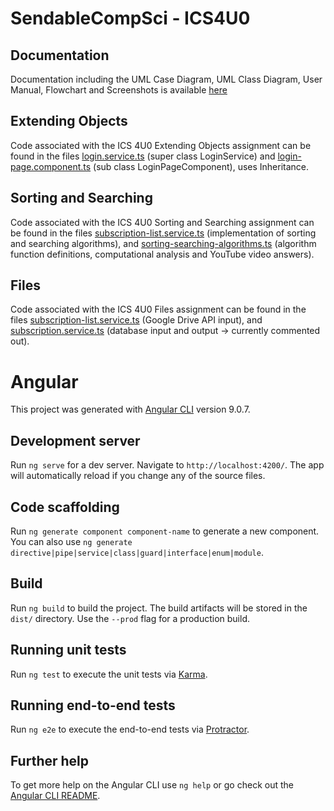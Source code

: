 # SendableCompSci - ICS4U0

## Documentation
Documentation including the UML Case Diagram, UML Class Diagram, User Manual, Flowchart and Screenshots is available [here](./docs)

## Extending Objects
Code associated with the ICS 4U0 Extending Objects assignment can be found in the files [login.service.ts](./src/app/services/login.service.ts/) (super class LoginService) and [login-page.component.ts](./src/app/login-page/login-page.component.ts) (sub class LoginPageComponent), uses Inheritance.

## Sorting and Searching
Code associated with the ICS 4U0 Sorting and Searching assignment can be found in the files [subscription-list.service.ts](./src/app/services/subscription-list.service.ts/) (implementation of sorting and searching algorithms), and [sorting-searching-algorithms.ts](./src/app/services/prototypes/sorting-searching-algorithms.ts/) (algorithm function definitions, computational analysis and YouTube video answers).

## Files
Code associated with the ICS 4U0 Files assignment can be found in the files [subscription-list.service.ts](./src/app/services/subscription-list.service.ts/) (Google Drive API input), and [subscription.service.ts](./src/app/services/subscription.service.ts/) (database input and output -> currently commented out).


# Angular
This project was generated with [Angular CLI](https://github.com/angular/angular-cli) version 9.0.7.

## Development server

Run `ng serve` for a dev server. Navigate to `http://localhost:4200/`. The app will automatically reload if you change any of the source files.

## Code scaffolding

Run `ng generate component component-name` to generate a new component. You can also use `ng generate directive|pipe|service|class|guard|interface|enum|module`.

## Build

Run `ng build` to build the project. The build artifacts will be stored in the `dist/` directory. Use the `--prod` flag for a production build.

## Running unit tests

Run `ng test` to execute the unit tests via [Karma](https://karma-runner.github.io).

## Running end-to-end tests

Run `ng e2e` to execute the end-to-end tests via [Protractor](http://www.protractortest.org/).

## Further help

To get more help on the Angular CLI use `ng help` or go check out the [Angular CLI README](https://github.com/angular/angular-cli/blob/master/README.md).
